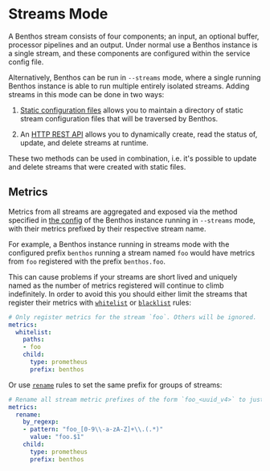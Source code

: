 Streams Mode
============

A Benthos stream consists of four components; an input, an optional buffer, processor pipelines and an output. Under normal use a Benthos instance is a single stream, and these components are configured within the service config file.

Alternatively, Benthos can be run in `--streams` mode, where a single running Benthos instance is able to run multiple entirely isolated streams. Adding streams in this mode can be done in two ways:

1. [Static configuration files](using_config_files.md) allows you to maintain a directory of static stream configuration files that will be traversed by Benthos.

2. An [HTTP REST API](using_REST_API.md) allows you to dynamically create, read the status of, update, and delete streams at runtime.

These two methods can be used in combination, i.e. it's possible to update and delete streams that were created with static files.

Metrics
-------

Metrics from all streams are aggregated and exposed via the method specified in [the config](../metrics/README.md) of the Benthos instance running in `--streams` mode, with their metrics prefixed by their respective stream name.

For example, a Benthos instance running in streams mode with the configured prefix `benthos` running a stream named `foo` would have metrics from `foo` registered with the prefix `benthos.foo`.

This can cause problems if your streams are short lived and uniquely named as the number of metrics registered will continue to climb indefinitely. In order to avoid this you should either limit the streams that register their metrics with [`whitelist`](../metrics/README.md#whitelist) or [`blacklist`](../metrics/README.md#blacklist) rules:

```yaml
# Only register metrics for the stream `foo`. Others will be ignored.
metrics:
  whitelist:
    paths:
    - foo
    child:
      type: prometheus
      prefix: benthos
```

Or use [`rename`](../metrics/README.md#rename) rules to set the same prefix for groups of streams:

```yaml
# Rename all stream metric prefixes of the form `foo_<uuid_v4>` to just `foo`.
metrics:
  rename:
    by_regexp:
    - pattern: "foo_[0-9\\-a-zA-Z]+\\.(.*)"
      value: "foo.$1"
    child:
      type: prometheus
      prefix: benthos
```
